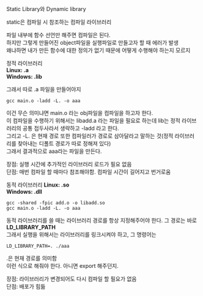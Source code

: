 Static Library와 Dynamic library

static은 컴파일 시 참조하는 컴파일 라이브러리<br>

파일 내부에 함수 선언만 해주면 컴파일은 된다.<br>
하지만 그렇게 만들어진 object파일을 실행파일로 만들고자 할 때 에러가 발생<br>
왜냐하면 내가 만든 함수에 대한 정의가 없기 때문에 어떻게 수행해야 하는지 모르지

정적 라이브러리<br>
**Linux: .a**<br>
**Windows: .lib**

그래서 따로 .a 파일을 만들어야지

  ```Shell
  gcc main.o -ladd -L. -o aaa
  ```
  
이건 무슨 의미냐면 main.o 라는 obj파일을 컴파일을 하고자 한다.<br>
이 컴파일을 수행하기 위해서는 libadd.a 라는 파일을 필요로 하는데 lib는 정적 라이브러리의 공통 접두사라서 생략하고 -ladd 라고 한다.<br>
그리고 -L. 은 현재 경로 또한 컴파일러가 경로로 삼아달라고 말하는 것(정적 라이브러리를 찾아내는 디폴트 경로가 따로 정해져 있다)<br>
그래서 결과적으로 aaa라는 파일을 만든다.

장점: 실행 시간에 추가적인 라이브러리 로드가 필요 없음<br>
단점: 매번 컴파일 할 때마다 참조해야함. 컴파일 시간이 길어지고 번거로움<br>

동적 라이브러리
**Linux: .so**<br>
**Windows: .dll**

  ```Shell
  gcc -shared -fpic add.o -o libadd.so
  gcc main.o -ladd -L. -o aaa
  ```

동적 라이브러리를 쓸 때는 라이브러리 경로를 항상 지정해주어야 한다. 그 경로는 바로 **LD_LIBRARY_PATH**<br>
그래서 실행을 위해서는 라이브러리를 링크시켜야 하고, 그 명령어는
  ```Shell
  LD_LIBRARY_PATH=. ./aaa
  ```
.은 현재 경로를 의미함<br>
이런 식으로 해줘야 한다. 아니면 export 해주던지.

장점: 라이브러리가 변경되어도 다시 컴파일 할 필요가 없음<br>
단점: 배포가 힘듦
  
